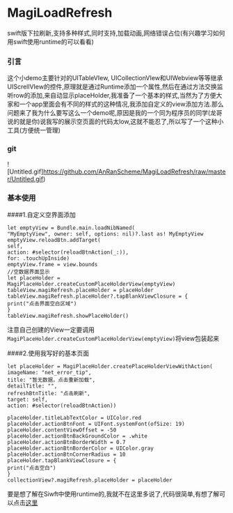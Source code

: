# MagiLoadRefresh
swift版下拉刷新,支持多种样式,同时支持,加载动画,网络错误占位(有兴趣学习如何用swift使用runtime的可以看看)
### 引言
这个小demo主要针对的UITableVIew, UICollectionVIew和UIWebview等等继承UIScrellVIew的控件,原理就是通过Runtime添加一个属性,然后在通过方法交换监听row的添加,来自动显示placeHolder,我准备了一个基本的样式,当然为了方便大家和一个app里面会有不同的样式的这种情况,我添加自定义的view添加方法.那么问题来了我为什么要写这么一个demo呢,原因是我的一个同为程序员的同学(龙哥说的就是你)说我写的展示空页面的代码太low,这就不能忍了,所以写了一个这种小工具(方便统一管理)
### git
![Untitled.gif]https://github.com/AnRanScheme/MagiLoadRefresh/raw/master/Untitled.gif)
### 基本使用
####1.自定义空界面添加

```
let emptyView = Bundle.main.loadNibNamed(
"MyEmptyView", owner: self, options: nil)?.last as! MyEmptyView
emptyView.reloadBtn.addTarget(
self,
action: #selector(reloadBtnAction(_:)),
for: .touchUpInside)
emptyView.frame = view.bounds
//空数据界面显示
let placeHolder = MagiPlaceHolder.createCustomPlaceHolderView(emptyView)
tableView.magiRefresh.placeHolder = placeHolder
tableView.magiRefresh.placeHolder?.tapBlankViewClosure = {
print("点击界面空白区域")
}
tableView.magiRefresh.showPlaceHolder()
```
注意自己创建的View一定要调用 ``` MagiPlaceHolder.createCustomPlaceHolderView(emptyView)```将view包装起来

####2.使用我写好的基本页面

```
let placeHolder = MagiPlaceHolder.createPlaceHolderViewWithAction(
imageName: "net_error_tip",
title: "暂无数据，点击重新加载",
detailTitle: "",
refreshBtnTitle: "点击刷新",
target: self,
action: #selector(reloadBtnAction))

placeHolder.titleLabTextColor = UIColor.red
placeHolder.actionBtnFont = UIFont.systemFont(ofSize: 19)
placeHolder.contentViewOffset = -50
placeHolder.actionBtnBackGroundColor = .white
placeHolder.actionBtnBorderWidth = 0.7
placeHolder.actionBtnBorderColor = UIColor.gray
placeHolder.actionBtnCornerRadius = 10
placeHolder.tapBlankViewClosure = {
print("点击空白")
}
collectionView?.magiRefresh.placeHolder = placeHolder
```
要是想了解在Siwft中使用runtime的,我就不在这里多说了,代码很简单,有想了解可以点击[这里](https://www.jianshu.com/p/b5e391080f99)
